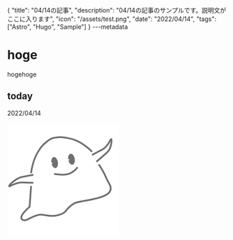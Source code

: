 {
  "title": "04/14の記事",
  "description": "04/14の記事のサンプルです。説明文がここに入ります",
  "icon": "/assets/test.png",
  "date": "2022/04/14",
  "tags": ["Astro", "Hugo", "Sample"]
}
---metadata

# hoge
hogehoge

## today
2022/04/14

![img](/assets/test.png)